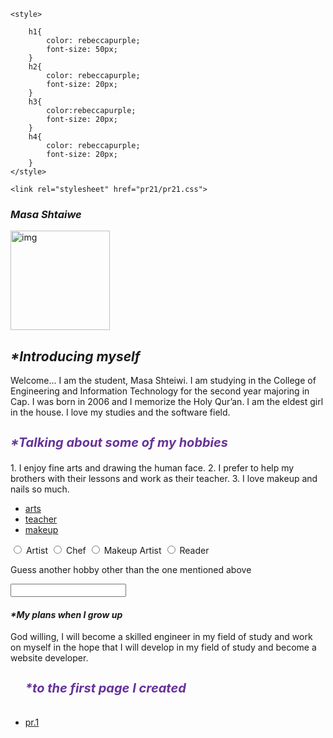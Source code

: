 <!DOCTYPE html>
<html>
<head>
    <meta charset="UTF-8">
    <title>project.2</title>

    <style>
        
        h1{
            color: rebeccapurple;
            font-size: 50px;
        }
        h2{
            color: rebeccapurple;
            font-size: 20px;
        }
        h3{
            color:rebeccapurple;
            font-size: 20px;
        }
        h4{
            color: rebeccapurple;
            font-size: 20px;
        }
    </style>

    <link rel="stylesheet" href="pr21/pr21.css">
</head>
<body>

<section>
    <article>
    <h1><i>Masa Shtaiwe</i></h1>
    <img src="صورتي.jpg" alt="img" width="159px">  
    </article>
    <article>
    <h2><i>*Introducing myself</i></h2>
    <pre1>
        Welcome...
        I am the student, Masa Shteiwi.
        I am studying in the College of Engineering and Information Technology for the second year
        majoring in Cap. I was born in 2006 and I memorize the Holy Qur’an.
        I am the eldest girl in the house.
        I love my studies and the software field.
        <br>
    </pre1>
</article>
</section>
<div>
    <h3 style="color:rebeccapurple; font-size: 20px;"><i>*Talking about some of my hobbies</i></h3>
    <pre2>
        1. I enjoy fine arts and drawing the human face.
        2. I prefer to help my brothers with their lessons and work as their teacher.
        3. I love makeup and nails so much.
    </pre2>
    <nav>
        <ul>
            <li><a href="detailed-sketches-human-faces-pencil_56575270.htm">arts</a></li>
            <li><a href="download.htm">teacher</a></li>
            <li><a href="what-makes-a-master-teacher-podcast-43436075651f.htm">makeup</a></li>
        </ul>
    </nav>
</div>

<div>
    <form>
        <input type="radio"  value="artist"> Artist
        <input type="radio"  value="chef"> Chef
        <input type="radio"  value="makeupArtist"> Makeup Artist
        <input type="radio"  value="reader"> Reader
        <p>Guess another hobby other than the one mentioned above</p>
        <input type="text" name="otherHobby">
    </form>
</div>


<section>
    <h4><i>*My plans when I grow up</i></h4>
    <pre3>
God willing, I will become a skilled engineer 
in my field of study and work on myself
in the hope that I will develop in my field of study
and become a website developer.
    </pre3>
</section>

<div>
    <ul>
        <h5 style="color:rebeccapurple; font-size: 20px;" ><i>*to the first page I created</i></h5>
       <li><a href="file:///C:/Users/ProBook/Desktop/html/html.html/html.html">pr.1</a></li>
    </ul>
</div>

</body>
</html>

